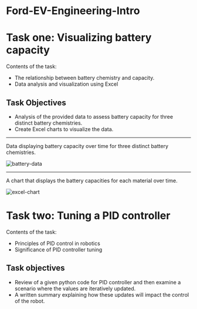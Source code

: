 # Ford-EV-Engineering-Intro

# Task one: Visualizing battery capacity
Contents of the task:
* The relationship between battery chemistry and capacity.
* Data analysis and visualization using Excel
## Task Objectives
* Analysis of the provided data to assess battery capacity for three distinct battery chemistries.
* Create Excel charts to visualize the data.
_____________________________________________________________________________________________________________________________________________________________
  
Data displaying battery capacity over time for three distinct battery chemistries.

![battery-data](https://github.com/user-attachments/assets/31e56560-7149-4b50-ae36-8525b918ece2)

____________________________________________________________________________________________________________________________________________________________

A chart that displays the battery capacities for each material over time.

![excel-chart](https://github.com/user-attachments/assets/c5cbcf48-ce80-41b7-b1b9-05c53f0f8ae9)

# Task two: Tuning a PID controller
Contents of the task:
* Principles of PID control in robotics
* Significance of PID controller tuning
## Task objectives
* Review of a given python code for PID controller and then examine a scenario where the values are iteratively updated.
* A written summary explaining how these updates will impact the control of the robot.
